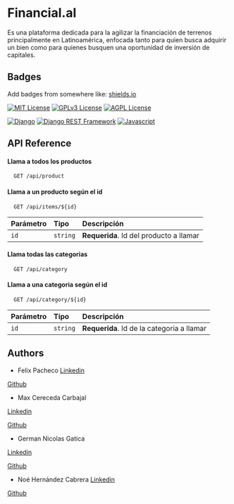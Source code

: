 # Financial.al

Es una plataforma dedicada para la agilizar la financiación de terrenos principalmente en Latinoamérica, enfocada tanto para quien busca adquirir un bien como para quienes busquen una oportunidad de inversión de capitales.

## Badges

Add badges from somewhere like: [shields.io](https://shields.io/)

[![MIT License](https://img.shields.io/badge/License-MIT-green.svg)](https://choosealicense.com/licenses/mit/)
[![GPLv3 License](https://img.shields.io/badge/License-GPL%20v3-yellow.svg)](https://opensource.org/licenses/)
[![AGPL License](https://img.shields.io/badge/license-AGPL-blue.svg)](http://www.gnu.org/licenses/agpl-3.0)

[![Django](https://img.shields.io/badge/Django-5.0.3-blue.svg)](https://www.djangoproject.com/)
[![Django REST Framework](https://img.shields.io/badge/Django%20REST%20Framework-v3.15.1-orange.svg)](https://www.django-rest-framework.org/)
[![Javascript](https://img.shields.io/badge/Node-20.11.0-blue.svg)](https://nodejs.org/en/)

## API Reference

#### Llama a todos los productos

```http
  GET /api/product
```

#### Llama a un producto según el id

```http
  GET /api/items/${id}
```

| Parámetro | Tipo     | Descripción                             |
| :-------- | :------- | :-------------------------------------- |
| `id`      | `string` | **Requerida**. Id del producto a llamar |

#### Llama todas las categorias

```http
  GET /api/category
```

#### Llama a una categoria según el id

```http
  GET /api/category/${id}
```

| Parámetro | Tipo     | Descripción                                |
| :-------- | :------- | :----------------------------------------- |
| `id`      | `string` | **Requerida**. Id de la categoria a llamar |

## Authors

- Felix Pacheco
  [Linkedin](https://www.linkedin.com/in/felix-pacheco-lobos/)

[Github](https://github.com/Thoraker)

- Max Cereceda Carbajal

[Linkedin](https://www.linkedin.com/in/maxcereceda/)

[Github](https://github.com/cereceda1991)

- German Nicolas Gatica

[Linkedin](https://www.linkedin.com/in/gergati/)

[Github](https://github.com/gergati)

- Noé Hernández Cabrera
  [Linkedin](https://www.linkedin.com/in/noe-hdz-dev/)

[Github](https://github.com/Noehernandez24)
